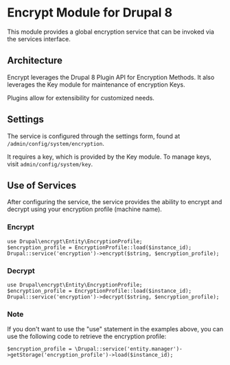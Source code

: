 # Encrypt Module for Drupal 8

This module provides a global encryption service that can be invoked via the services interface.

## Architecture

Encrypt leverages the Drupal 8 Plugin API for Encryption Methods. It also leverages the Key module for maintenance of
encryption Keys. 

Plugins allow for extensibility for customized needs. 

## Settings

The service is configured through the settings form, found at `/admin/config/system/encryption`.

It requires a key, which is provided by the Key module. To manage keys, visit `admin/config/system/key`.

## Use of Services

After configuring the service, the service provides the ability to encrypt and decrypt using your encryption profile (machine name).

### Encrypt
```
use Drupal\encrypt\Entity\EncryptionProfile;
$encryption_profile = EncryptionProfile::load($instance_id);
Drupal::service('encryption')->encrypt($string, $encryption_profile);
```

### Decrypt
```
use Drupal\encrypt\Entity\EncryptionProfile;
$encryption_profile = EncryptionProfile::load($instance_id);
Drupal::service('encryption')->decrypt($string, $encryption_profile);
```

### Note
If you don't want to use the "use" statement in the examples above, you can
use the following code to retrieve the encryption profile:

```
$encryption_profile = \Drupal::service('entity.manager')->getStorage('encryption_profile')->load($instance_id);
```
